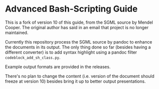 # Advanced Bash-Scripting Guide

This is a fork of version 10 of this guide, from the SGML source by Mendel Cooper. The original author has said in an email that project is no longer maintained.

Currently this repository process the SGML source by pandoc to enhance the documents in its output. The only thing done so far (besides having a different converter) is to add syntax highlight using a pandoc filter `codeblock_add_sh_class.py`.

Example output formats are provided in the releases.

There's no plan to change the content (i.e. version of the document should freeze at version 10) besides bring it up to better output presentations.
